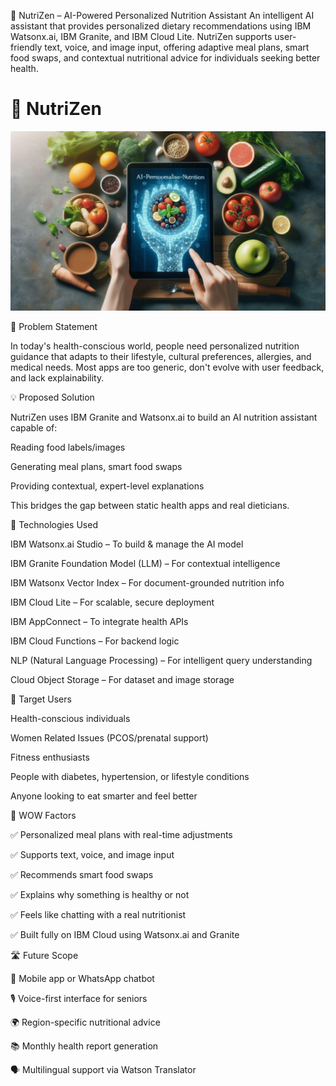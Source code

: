 🥗 NutriZen – AI-Powered Personalized Nutrition Assistant
An intelligent AI assistant that provides personalized dietary recommendations using IBM Watsonx.ai, IBM Granite, and IBM Cloud Lite. NutriZen supports user-friendly text, voice, and image input, offering adaptive meal plans, smart food swaps, and contextual nutritional advice for individuals seeking better health.

# 🥗 NutriZen

![NutriZen Preview](https://github.com/mjsuser14/nutriZen/blob/main/NutriZen.jpg)


🧩 Problem Statement

In today's health-conscious world, people need personalized nutrition guidance that adapts to their lifestyle, cultural preferences, allergies, and medical needs. Most apps are too generic, don't evolve with user feedback, and lack explainability.

💡 Proposed Solution

NutriZen uses IBM Granite and Watsonx.ai to build an AI nutrition assistant capable of:

Reading food labels/images

Generating meal plans, smart food swaps

Providing contextual, expert-level explanations

This bridges the gap between static health apps and real dieticians.

🧠 Technologies Used

IBM Watsonx.ai Studio – To build & manage the AI model

IBM Granite Foundation Model (LLM) – For contextual intelligence

IBM Watsonx Vector Index – For document-grounded nutrition info

IBM Cloud Lite – For scalable, secure deployment

IBM AppConnect – To integrate health APIs

IBM Cloud Functions – For backend logic

NLP (Natural Language Processing) – For intelligent query understanding

Cloud Object Storage – For dataset and image storage

🧘 Target Users

Health-conscious individuals

Women Related Issues (PCOS/prenatal support)

Fitness enthusiasts

People with diabetes, hypertension, or lifestyle conditions

Anyone looking to eat smarter and feel better

🌟 WOW Factors

✅ Personalized meal plans with real-time adjustments

✅ Supports text, voice, and image input

✅ Recommends smart food swaps

✅ Explains why something is healthy or not

✅ Feels like chatting with a real nutritionist

✅ Built fully on IBM Cloud using Watsonx.ai and Granite

🛣️ Future Scope

📲 Mobile app or WhatsApp chatbot

🎙️ Voice-first interface for seniors

🌍 Region-specific nutritional advice

📚 Monthly health report generation

🗣️ Multilingual support via Watson Translator


